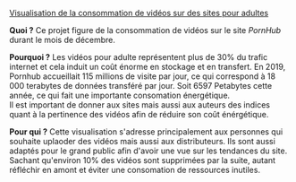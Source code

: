 [Visualisation de la consommation de vidéos sur des sites pour adultes](https://origonz.github.io/AdultDataProject/)

**Quoi ?**
Ce projet figure de la consommation de vidéos sur le site *PornHub* durant le mois de décembre.  

**Pourquoi ?**
Les vidéos pour adulte représentent plus de 30% du trafic internet et cela induit un coût énorme en stockage et en transfert. En 2019, Pornhub accueillait 115 millions de visite par jour, ce qui correspond à 18 000 terabytes de données transféré par jour. Soit 6597 Petabytes cette année, ce qui fait une importante consomation énergétique.  
Il est important de donner aux sites mais aussi aux auteurs des indices quant à la pertinence des vidéos afin de réduire son coût énérgétique.  

**Pour qui ?**
Cette visualisation s'adresse principalement aux personnes qui souhaite uplaoder des vidéos mais aussi aux distributeurs. Ils sont aussi adaptés pour le grand public afin d'avoir une vue sur les tendances du site. Sachant qu'environ 10% des vidéos sont supprimées par la suite, autant réfléchir en amont et éviter une consomation de ressources inutiles.  